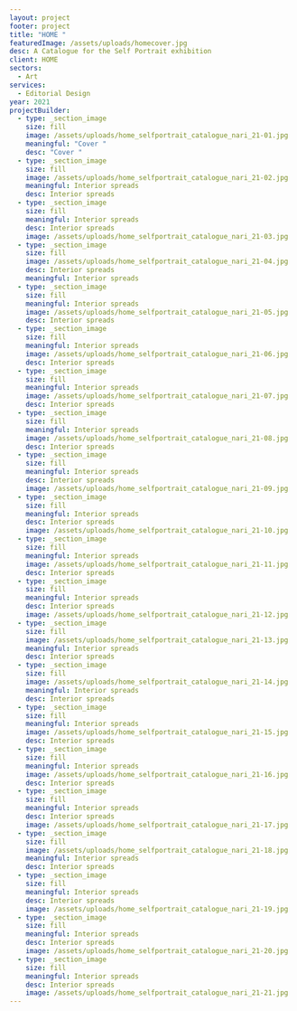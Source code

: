 ```yaml
---
layout: project
footer: project
title: "HOME "
featuredImage: /assets/uploads/homecover.jpg
desc: A Catalogue for the Self Portrait exhibition
client: HOME
sectors:
  - Art
services:
  - Editorial Design
year: 2021
projectBuilder:
  - type: _section_image
    size: fill
    image: /assets/uploads/home_selfportrait_catalogue_nari_21-01.jpg
    meaningful: "Cover "
    desc: "Cover "
  - type: _section_image
    size: fill
    image: /assets/uploads/home_selfportrait_catalogue_nari_21-02.jpg
    meaningful: Interior spreads
    desc: Interior spreads
  - type: _section_image
    size: fill
    meaningful: Interior spreads
    desc: Interior spreads
    image: /assets/uploads/home_selfportrait_catalogue_nari_21-03.jpg
  - type: _section_image
    size: fill
    image: /assets/uploads/home_selfportrait_catalogue_nari_21-04.jpg
    desc: Interior spreads
    meaningful: Interior spreads
  - type: _section_image
    size: fill
    meaningful: Interior spreads
    image: /assets/uploads/home_selfportrait_catalogue_nari_21-05.jpg
    desc: Interior spreads
  - type: _section_image
    size: fill
    meaningful: Interior spreads
    image: /assets/uploads/home_selfportrait_catalogue_nari_21-06.jpg
    desc: Interior spreads
  - type: _section_image
    size: fill
    meaningful: Interior spreads
    image: /assets/uploads/home_selfportrait_catalogue_nari_21-07.jpg
    desc: Interior spreads
  - type: _section_image
    size: fill
    meaningful: Interior spreads
    image: /assets/uploads/home_selfportrait_catalogue_nari_21-08.jpg
    desc: Interior spreads
  - type: _section_image
    size: fill
    meaningful: Interior spreads
    desc: Interior spreads
    image: /assets/uploads/home_selfportrait_catalogue_nari_21-09.jpg
  - type: _section_image
    size: fill
    meaningful: Interior spreads
    desc: Interior spreads
    image: /assets/uploads/home_selfportrait_catalogue_nari_21-10.jpg
  - type: _section_image
    size: fill
    meaningful: Interior spreads
    image: /assets/uploads/home_selfportrait_catalogue_nari_21-11.jpg
    desc: Interior spreads
  - type: _section_image
    size: fill
    meaningful: Interior spreads
    desc: Interior spreads
    image: /assets/uploads/home_selfportrait_catalogue_nari_21-12.jpg
  - type: _section_image
    size: fill
    image: /assets/uploads/home_selfportrait_catalogue_nari_21-13.jpg
    meaningful: Interior spreads
    desc: Interior spreads
  - type: _section_image
    size: fill
    image: /assets/uploads/home_selfportrait_catalogue_nari_21-14.jpg
    meaningful: Interior spreads
    desc: Interior spreads
  - type: _section_image
    size: fill
    meaningful: Interior spreads
    image: /assets/uploads/home_selfportrait_catalogue_nari_21-15.jpg
    desc: Interior spreads
  - type: _section_image
    size: fill
    meaningful: Interior spreads
    image: /assets/uploads/home_selfportrait_catalogue_nari_21-16.jpg
    desc: Interior spreads
  - type: _section_image
    size: fill
    meaningful: Interior spreads
    desc: Interior spreads
    image: /assets/uploads/home_selfportrait_catalogue_nari_21-17.jpg
  - type: _section_image
    size: fill
    image: /assets/uploads/home_selfportrait_catalogue_nari_21-18.jpg
    meaningful: Interior spreads
    desc: Interior spreads
  - type: _section_image
    size: fill
    meaningful: Interior spreads
    desc: Interior spreads
    image: /assets/uploads/home_selfportrait_catalogue_nari_21-19.jpg
  - type: _section_image
    size: fill
    meaningful: Interior spreads
    desc: Interior spreads
    image: /assets/uploads/home_selfportrait_catalogue_nari_21-20.jpg
  - type: _section_image
    size: fill
    meaningful: Interior spreads
    desc: Interior spreads
    image: /assets/uploads/home_selfportrait_catalogue_nari_21-21.jpg
---
```

